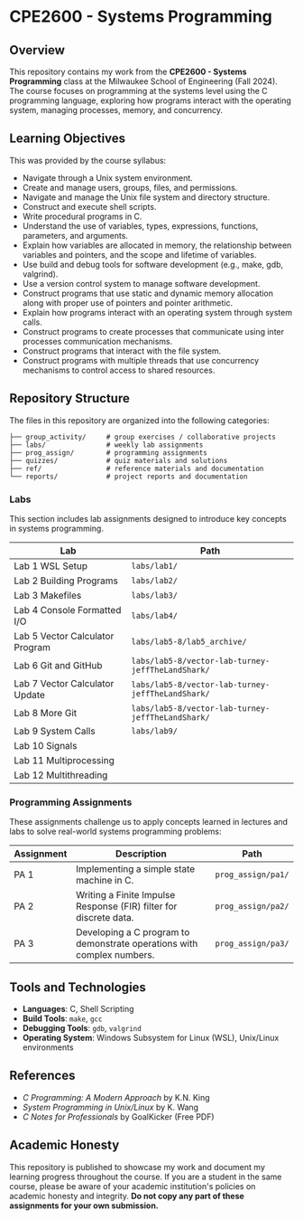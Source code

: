 # CPE2600 - Systems Programming
## Overview

This repository contains my work from the **CPE2600 - Systems Programming** class at the Milwaukee School of Engineering (Fall 2024). 
The course focuses on programming at the systems level using the C programming language, exploring how programs interact with the operating system, managing processes, memory, and concurrency.

## Learning Objectives

This was provided by the course syllabus:

- Navigate through a Unix system environment.
- Create and manage users, groups, files, and permissions.
- Navigate and manage the Unix file system and directory structure.
- Construct and execute shell scripts.
- Write procedural programs in C.
- Understand the use of variables, types, expressions, functions, parameters, and arguments.
- Explain how variables are allocated in memory, the relationship between variables and pointers, and the scope and lifetime of variables.
- Use build and debug tools for software development (e.g., make, gdb, valgrind).
- Use a version control system to manage software development.
- Construct programs that use static and dynamic memory allocation along with proper use of pointers and pointer arithmetic.
- Explain how programs interact with an operating system through system calls.
- Construct programs to create processes that communicate using inter processes communication mechanisms.
- Construct programs that interact with the file system.
- Construct programs with multiple threads that use concurrency mechanisms to control access to shared resources.

## Repository Structure

The files in this repository are organized into the following categories:

```
├── group_activity/     # group exercises / collaborative projects
├── labs/               # weekly lab assignments
├── prog_assign/        # programming assignments
├── quizzes/            # quiz materials and solutions
├── ref/                # reference materials and documentation
└── reports/            # project reports and documentation
```

### Labs
This section includes lab assignments designed to introduce key concepts in systems programming.

| Lab                             | Path                                              |
|---------------------------------|---------------------------------------------------|
| Lab 1 WSL Setup                 | `labs/lab1/`                                      |
| Lab 2 Building Programs         | `labs/lab2/`                                      |
| Lab 3 Makefiles                 | `labs/lab3/`                                      |
| Lab 4 Console Formatted I/O     | `labs/lab4/`                                      |
| Lab 5 Vector Calculator Program | `labs/lab5-8/lab5_archive/`                       |
| Lab 6 Git and GitHub            | `labs/lab5-8/vector-lab-turney-jeffTheLandShark/` |
| Lab 7 Vector Calculator Update  | `labs/lab5-8/vector-lab-turney-jeffTheLandShark/` |
| Lab 8 More Git                  | `labs/lab5-8/vector-lab-turney-jeffTheLandShark/` |
| Lab 9 System Calls              | `labs/lab9/`                                      |
| Lab 10 Signals                  |                                                   |
| Lab 11 Multiprocessing          |                                                   |
| Lab 12 Multithreading           |                                                   |

### Programming Assignments
These assignments challenge us to apply concepts learned in lectures and labs to solve real-world systems programming problems:

| Assignment | Description                                                            | Path               |
|------------|------------------------------------------------------------------------|--------------------|
| PA 1       | Implementing a simple state machine in C.                              | `prog_assign/pa1/` |
| PA 2       | Writing a Finite Impulse Response (FIR) filter for discrete data.      | `prog_assign/pa2/` |
| PA 3       | Developing a C program to demonstrate operations with complex numbers. | `prog_assign/pa3/` |

## Tools and Technologies

- **Languages**: C, Shell Scripting
- **Build Tools**: `make`, `gcc`
- **Debugging Tools**: `gdb`, `valgrind`
- **Operating System**: Windows Subsystem for Linux (WSL), Unix/Linux environments

## References

- *C Programming: A Modern Approach* by K.N. King
- *System Programming in Unix/Linux* by K. Wang
- *C Notes for Professionals* by GoalKicker (Free PDF)

## Academic Honesty

This repository is published to showcase my work and document my learning progress throughout the course. If you are a student in the same course, please be aware of your academic institution's policies on academic honesty and integrity. **Do not copy any part of these assignments for your own submission.**